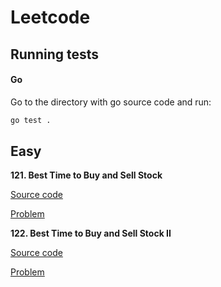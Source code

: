 # Leetcode

## Running tests

#### Go

Go to the directory with go source code and run:
```bash
go test .
```


## Easy

**121. Best Time to Buy and Sell Stock**

[Source code](github.com/ptrsd/leetcode/121/)

[Problem](https://leetcode.com/problems/best-time-to-buy-and-sell-stock/)

**122. Best Time to Buy and Sell Stock II**

[Source code](github.com/ptrsd/leetcode/122/)

[Problem](https://leetcode.com/problems/best-time-to-buy-and-sell-stock-ii/)